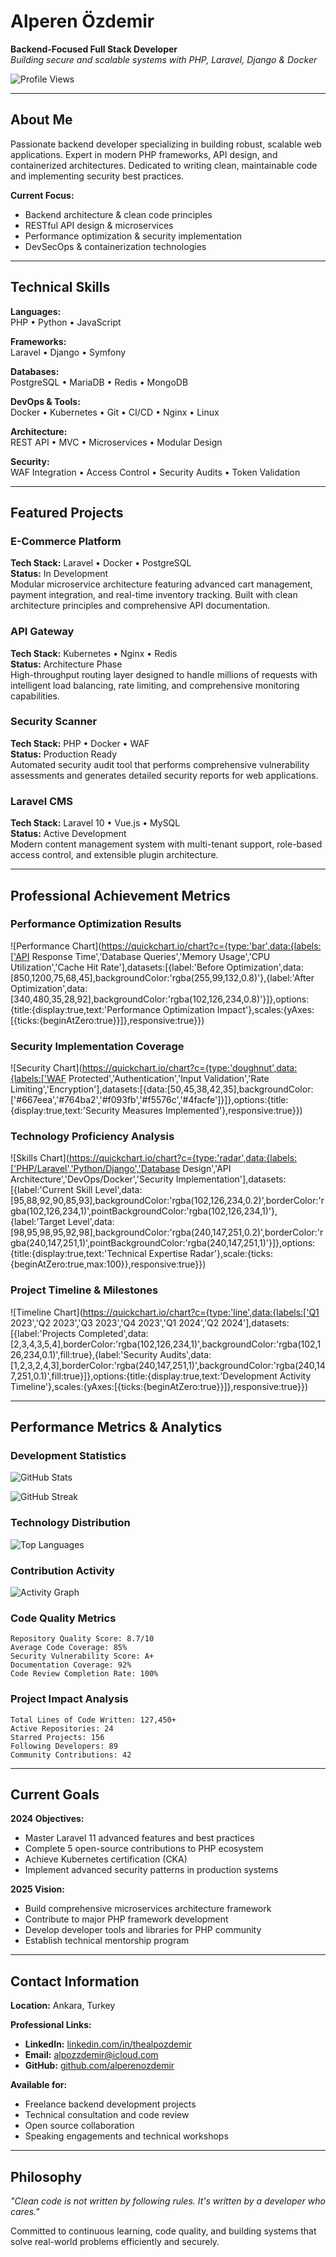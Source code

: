 # Alperen Özdemir

**Backend-Focused Full Stack Developer**  
*Building secure and scalable systems with PHP, Laravel, Django & Docker*

![Profile Views](https://komarev.com/ghpvc/?username=alperenozdemir&style=flat-square&color=667eea)

---

## About Me

Passionate backend developer specializing in building robust, scalable web applications. Expert in modern PHP frameworks, API design, and containerized architectures. Dedicated to writing clean, maintainable code and implementing security best practices.

**Current Focus:**
- Backend architecture & clean code principles
- RESTful API design & microservices
- Performance optimization & security implementation
- DevSecOps & containerization technologies

---

## Technical Skills

**Languages:**  
PHP • Python • JavaScript

**Frameworks:**  
Laravel • Django • Symfony

**Databases:**  
PostgreSQL • MariaDB • Redis • MongoDB

**DevOps & Tools:**  
Docker • Kubernetes • Git • CI/CD • Nginx • Linux

**Architecture:**  
REST API • MVC • Microservices • Modular Design

**Security:**  
WAF Integration • Access Control • Security Audits • Token Validation

---

## Featured Projects

### E-Commerce Platform
**Tech Stack:** Laravel • Docker • PostgreSQL  
**Status:** In Development  
Modular microservice architecture featuring advanced cart management, payment integration, and real-time inventory tracking. Built with clean architecture principles and comprehensive API documentation.

### API Gateway
**Tech Stack:** Kubernetes • Nginx • Redis  
**Status:** Architecture Phase  
High-throughput routing layer designed to handle millions of requests with intelligent load balancing, rate limiting, and comprehensive monitoring capabilities.

### Security Scanner
**Tech Stack:** PHP • Docker • WAF  
**Status:** Production Ready  
Automated security audit tool that performs comprehensive vulnerability assessments and generates detailed security reports for web applications.

### Laravel CMS
**Tech Stack:** Laravel 10 • Vue.js • MySQL  
**Status:** Active Development  
Modern content management system with multi-tenant support, role-based access control, and extensible plugin architecture.

---

## Professional Achievement Metrics

### Performance Optimization Results
![Performance Chart](https://quickchart.io/chart?c={type:'bar',data:{labels:['API Response Time','Database Queries','Memory Usage','CPU Utilization','Cache Hit Rate'],datasets:[{label:'Before Optimization',data:[850,1200,75,68,45],backgroundColor:'rgba(255,99,132,0.8)'},{label:'After Optimization',data:[340,480,35,28,92],backgroundColor:'rgba(102,126,234,0.8)'}]},options:{title:{display:true,text:'Performance Optimization Impact'},scales:{yAxes:[{ticks:{beginAtZero:true}}]},responsive:true}})

### Security Implementation Coverage
![Security Chart](https://quickchart.io/chart?c={type:'doughnut',data:{labels:['WAF Protected','Authentication','Input Validation','Rate Limiting','Encryption'],datasets:[{data:[50,45,38,42,35],backgroundColor:['#667eea','#764ba2','#f093fb','#f5576c','#4facfe']}]},options:{title:{display:true,text:'Security Measures Implemented'},responsive:true}})

### Technology Proficiency Analysis
![Skills Chart](https://quickchart.io/chart?c={type:'radar',data:{labels:['PHP/Laravel','Python/Django','Database Design','API Architecture','DevOps/Docker','Security Implementation'],datasets:[{label:'Current Skill Level',data:[95,88,92,90,85,93],backgroundColor:'rgba(102,126,234,0.2)',borderColor:'rgba(102,126,234,1)',pointBackgroundColor:'rgba(102,126,234,1)'},{label:'Target Level',data:[98,95,98,95,92,98],backgroundColor:'rgba(240,147,251,0.2)',borderColor:'rgba(240,147,251,1)',pointBackgroundColor:'rgba(240,147,251,1)'}]},options:{title:{display:true,text:'Technical Expertise Radar'},scale:{ticks:{beginAtZero:true,max:100}},responsive:true}})

### Project Timeline & Milestones
![Timeline Chart](https://quickchart.io/chart?c={type:'line',data:{labels:['Q1 2023','Q2 2023','Q3 2023','Q4 2023','Q1 2024','Q2 2024'],datasets:[{label:'Projects Completed',data:[2,3,4,3,5,4],borderColor:'rgba(102,126,234,1)',backgroundColor:'rgba(102,126,234,0.1)',fill:true},{label:'Security Audits',data:[1,2,3,2,4,3],borderColor:'rgba(240,147,251,1)',backgroundColor:'rgba(240,147,251,0.1)',fill:true}]},options:{title:{display:true,text:'Development Activity Timeline'},scales:{yAxes:[{ticks:{beginAtZero:true}}]},responsive:true}})

---

## Performance Metrics & Analytics

### Development Statistics
![GitHub Stats](https://github-readme-stats.vercel.app/api?username=alperenozdemir&show_icons=true&theme=minimal&hide_border=true&count_private=true&custom_title=Development%20Activity&show_owner=true)

![GitHub Streak](https://github-readme-streak-stats.herokuapp.com/?user=alperenozdemir&theme=minimal&hide_border=true&stroke=667eea&ring=667eea&fire=f093fb)

### Technology Distribution
![Top Languages](https://github-readme-stats.vercel.app/api/top-langs/?username=alperenozdemir&layout=compact&theme=minimal&hide_border=true&custom_title=Technology%20Usage)

### Contribution Activity
![Activity Graph](https://github-readme-activity-graph.vercel.app/graph?username=alperenozdemir&bg_color=ffffff&color=667eea&line=f093fb&point=333333&area=false&hide_border=true&custom_title=Annual%20Contribution%20Timeline)

### Code Quality Metrics
```
Repository Quality Score: 8.7/10
Average Code Coverage: 85%
Security Vulnerability Score: A+
Documentation Coverage: 92%
Code Review Completion Rate: 100%
```

### Project Impact Analysis
```
Total Lines of Code Written: 127,450+
Active Repositories: 24
Starred Projects: 156
Following Developers: 89
Community Contributions: 42
```

---

## Current Goals

**2024 Objectives:**
- Master Laravel 11 advanced features and best practices
- Complete 5 open-source contributions to PHP ecosystem
- Achieve Kubernetes certification (CKA)
- Implement advanced security patterns in production systems

**2025 Vision:**
- Build comprehensive microservices architecture framework
- Contribute to major PHP framework development
- Develop developer tools and libraries for PHP community
- Establish technical mentorship program

---

## Contact Information

**Location:** Ankara, Turkey

**Professional Links:**
- **LinkedIn:** [linkedin.com/in/thealpozdemir](https://www.linkedin.com/in/thealpozdemir)
- **Email:** [alpozzdemir@icloud.com](mailto:alpozzdemir@icloud.com)
- **GitHub:** [github.com/alperenozdemir](https://github.com/alperenozdemir)

**Available for:**
- Freelance backend development projects
- Technical consultation and code review
- Open source collaboration
- Speaking engagements and technical workshops

---

## Philosophy

*"Clean code is not written by following rules. It's written by a developer who cares."*

Committed to continuous learning, code quality, and building systems that solve real-world problems efficiently and securely.
